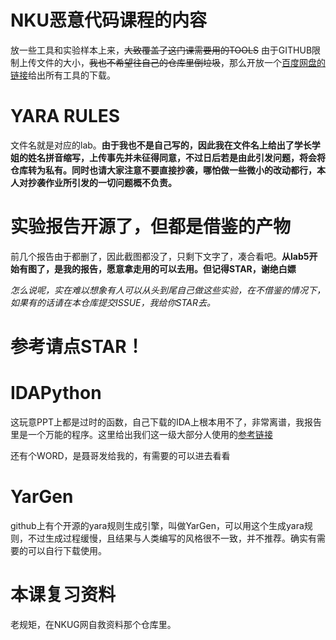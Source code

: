 # NKU恶意代码课程的内容
放一些工具和实验样本上来，~~大致覆盖了这门课需要用的TOOLS~~
由于GITHUB限制上传文件的大小，~~我也不希望往自己的仓库里倒垃圾~~，那么开放一个[百度网盘的链接](https://pan.baidu.com/s/1SHU9-Le_HKxEtbzZT57fBg?pwd=d2ka )给出所有工具的下载。

# YARA RULES
文件名就是对应的lab。**由于我也不是自己写的，因此我在文件名上给出了学长学姐的姓名拼音缩写，上传事先并未征得同意，不过日后若是由此引发问题，将会将仓库转为私有。同时也请大家注意不要直接抄袭，哪怕做一些微小的改动都行，本人对抄袭作业所引发的一切问题概不负责。**

# 实验报告开源了，但都是借鉴的产物
前几个报告由于都删了，因此截图都没了，只剩下文字了，凑合看吧。**从lab5开始有图了，是我的报告，愿意拿走用的可以去用。但记得STAR，谢绝白嫖**

*怎么说呢，实在难以想象有人可以从头到尾自己做这些实验，在不借鉴的情况下，如果有的话请在本仓库提交ISSUE，我给你STAR去。*

# 参考请点STAR！

# IDAPython
这玩意PPT上都是过时的函数，自己下载的IDA上根本用不了，非常离谱，我报告里是一个万能的程序。这里给出我们这一级大部分人使用的[参考链接](https://blog.csdn.net/sxr__nc/article/details/116566985?ops_request_misc=&request_id=&biz_id=102&utm_term=idapython&utm_medium=distribute.pc_search_result.none-task-blog-2~all~sobaiduweb~default-0-116566985.142^v63^js_top,201^v3^control,213^v1^t3_esquery_v2&spm=1018.2226.3001.4187)

还有个WORD，是聂哥发给我的，有需要的可以进去看看

# YarGen
github上有个开源的yara规则生成引擎，叫做YarGen，可以用这个生成yara规则，不过生成过程缓慢，且结果与人类编写的风格很不一致，并不推荐。确实有需要的可以自行下载使用。

# 本课复习资料
老规矩，在NKUG网自救资料那个仓库里。

